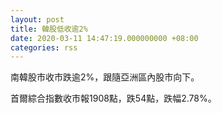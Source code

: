 ```yaml
---
layout: post
title: 韓股低收逾2%
date: 2020-03-11 14:47:19.000000000 +08:00
categories: rss
---
```


南韓股市收市跌逾2%，跟隨亞洲區內股市向下。

首爾綜合指數收市報1908點，跌54點，跌幅2.78%。
